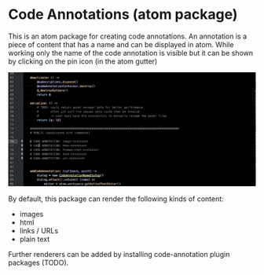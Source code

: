 # Code Annotations (atom package)

This is an atom package for creating code annotations.
An annotation is a piece of content that has a name and can be displayed in atom.
While working only the name of the code annotation is visible but it can be shown by clicking on the pin icon (in the atom gutter)

![Basic usage](gifs/basic-usage.gif)

By default, this package can render the following kinds of content:

- images
- html
- links / URLs
- plain text

Further renderers can be added by installing code-annotation plugin packages (TODO).

<!--![A screenshot of your package](https://f.cloud.github.com/assets/69169/2290250/c35d867a-a017-11e3-86be-cd7c5bf3ff9b.gif)-->

